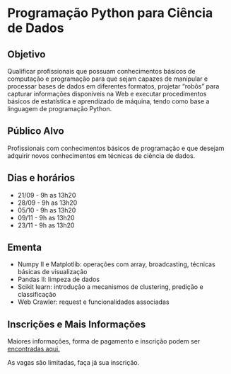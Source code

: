# Programação Python para Ciência de Dados

## Objetivo


Qualificar profissionais que possuam conhecimentos básicos de computação e programação para que sejam capazes de manipular e processar bases de dados em diferentes formatos, projetar “robôs” para capturar informações disponíveis na Web e executar procedimentos básicos de estatística e aprendizado de máquina, tendo como base a linguagem de programação Python.

## Público Alvo

Profissionais com conhecimentos básicos de programação e que desejam adquirir novos conhecimentos em técnicas de ciência de dados.


## Dias e horários
- 21/09 - 9h as 13h20
- 28/09 - 9h as 13h20
- 05/10 - 9h as 13h20
- 09/11 - 9h as 13h20
- 23/11 - 9h as 13h20


## Ementa

- Numpy II e Matplotlib: operações com array, broadcasting, técnicas básicas de visualização
- Pandas II: limpeza de dados
- Scikit learn: introdução a mecanismos de clustering, predição e classificação
- Web Crawler: request e funcionalidades associadas


## Inscrições e Mais Informações

Maiores informações, forma de pagamento e inscrição podem ser [encontradas aqui.](https://icmc.usp.br/noticias/4503-icmc-oferece-curso-de-programacao-python-para-ciencia-de-dados)

As vagas são limitadas, faça já sua inscrição.
